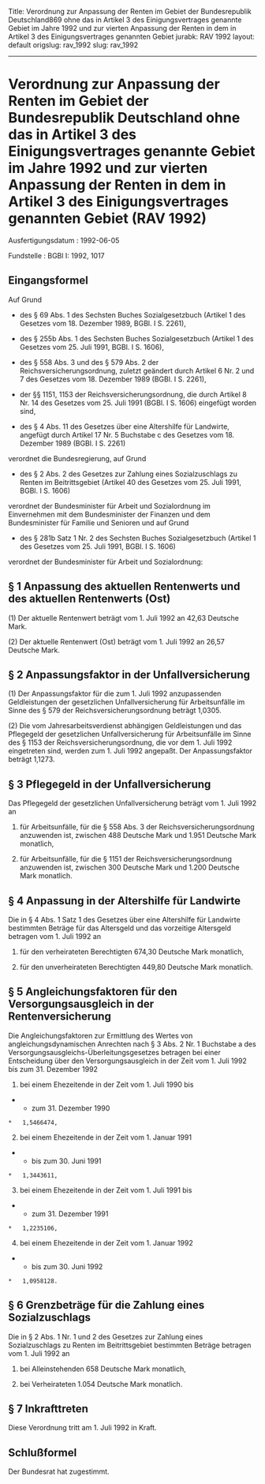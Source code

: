 Title: Verordnung zur Anpassung der Renten im Gebiet der Bundesrepublik Deutschland869
  ohne das in Artikel 3 des Einigungsvertrages genannte Gebiet im Jahre 1992 und zur
  vierten Anpassung der Renten in dem in Artikel 3 des Einigungsvertrages genannten
  Gebiet
jurabk: RAV 1992
layout: default
origslug: rav_1992
slug: rav_1992

---

# Verordnung zur Anpassung der Renten im Gebiet der Bundesrepublik Deutschland ohne das in Artikel 3 des Einigungsvertrages genannte Gebiet im Jahre 1992 und zur vierten Anpassung der Renten in dem in Artikel 3 des Einigungsvertrages genannten Gebiet (RAV 1992)

Ausfertigungsdatum
:   1992-06-05

Fundstelle
:   BGBl I: 1992, 1017



## Eingangsformel

Auf Grund

-   des § 69 Abs. 1 des Sechsten Buches Sozialgesetzbuch (Artikel 1 des
    Gesetzes vom 18. Dezember 1989, BGBl. I S. 2261),


-   des § 255b Abs. 1 des Sechsten Buches Sozialgesetzbuch (Artikel 1 des
    Gesetzes vom 25. Juli 1991, BGBl. I S. 1606),


-   des § 558 Abs. 3 und des § 579 Abs. 2 der Reichsversicherungsordnung,
    zuletzt geändert durch Artikel 6 Nr. 2 und 7 des Gesetzes vom 18.
    Dezember 1989 (BGBl. I S. 2261),


-   der §§ 1151, 1153 der Reichsversicherungsordnung, die durch Artikel 8
    Nr. 14 des Gesetzes vom 25. Juli 1991 (BGBl. I S. 1606) eingefügt
    worden sind,


-   des § 4 Abs. 11 des Gesetzes über eine Altershilfe für Landwirte,
    angefügt durch Artikel 17 Nr. 5 Buchstabe c des Gesetzes vom 18.
    Dezember 1989 (BGBl. I S. 2261)



verordnet die Bundesregierung, auf Grund

-   des § 2 Abs. 2 des Gesetzes zur Zahlung eines Sozialzuschlags zu
    Renten im Beitrittsgebiet (Artikel 40 des Gesetzes vom 25. Juli 1991,
    BGBl. I S. 1606)



verordnet der Bundesminister für Arbeit und Sozialordnung im
Einvernehmen mit dem Bundesminister der Finanzen und dem
Bundesminister für Familie und Senioren und auf Grund

-   des § 281b Satz 1 Nr. 2 des Sechsten Buches Sozialgesetzbuch (Artikel
    1 des Gesetzes vom 25. Juli 1991, BGBl. I S. 1606)



verordnet der Bundesminister für Arbeit und Sozialordnung:


## § 1 Anpassung des aktuellen Rentenwerts und des aktuellen Rentenwerts (Ost)

(1) Der aktuelle Rentenwert beträgt vom 1. Juli 1992 an 42,63 Deutsche
Mark.

(2) Der aktuelle Rentenwert (Ost) beträgt vom 1. Juli 1992 an 26,57
Deutsche Mark.


## § 2 Anpassungsfaktor in der Unfallversicherung

(1) Der Anpassungsfaktor für die zum 1. Juli 1992 anzupassenden
Geldleistungen der gesetzlichen Unfallversicherung für Arbeitsunfälle
im Sinne des § 579 der Reichsversicherungsordnung beträgt 1,0305.

(2) Die vom Jahresarbeitsverdienst abhängigen Geldleistungen und das
Pflegegeld der gesetzlichen Unfallversicherung für Arbeitsunfälle im
Sinne des § 1153 der Reichsversicherungsordnung, die vor dem 1. Juli
1992 eingetreten sind, werden zum 1. Juli 1992 angepaßt. Der
Anpassungsfaktor beträgt 1,1273.


## § 3 Pflegegeld in der Unfallversicherung

Das Pflegegeld der gesetzlichen Unfallversicherung beträgt vom 1. Juli
1992 an

1.  für Arbeitsunfälle, für die § 558 Abs. 3 der
    Reichsversicherungsordnung anzuwenden ist, zwischen 488 Deutsche Mark
    und 1.951 Deutsche Mark monatlich,


2.  für Arbeitsunfälle, für die § 1151 der Reichsversicherungsordnung
    anzuwenden ist, zwischen 300 Deutsche Mark und 1.200 Deutsche Mark
    monatlich.





## § 4 Anpassung in der Altershilfe für Landwirte

Die in § 4 Abs. 1 Satz 1 des Gesetzes über eine Altershilfe für
Landwirte bestimmten Beträge für das Altersgeld und das vorzeitige
Altersgeld betragen vom 1. Juli 1992 an

1.  für den verheirateten Berechtigten 674,30 Deutsche Mark monatlich,


2.  für den unverheirateten Berechtigten 449,80 Deutsche Mark monatlich.





## § 5 Angleichungsfaktoren für den Versorgungsausgleich in der Rentenversicherung

Die Angleichungsfaktoren zur Ermittlung des Wertes von
angleichungsdynamischen Anrechten nach § 3 Abs. 2 Nr. 1 Buchstabe a
des Versorgungsausgleichs-Überleitungsgesetzes betragen bei einer
Entscheidung über den Versorgungsausgleich in der Zeit vom 1. Juli
1992 bis zum 31. Dezember 1992

1.  bei einem Ehezeitende in der Zeit vom 1. Juli 1990 bis




*    *   zum 31. Dezember 1990

    *   1,5466474,




2.  bei einem Ehezeitende in der Zeit vom 1. Januar 1991




*    *   bis zum 30. Juni 1991

    *   1,3443611,




3.  bei einem Ehezeitende in der Zeit vom 1. Juli 1991 bis




*    *   zum 31. Dezember 1991

    *   1,2235106,




4.  bei einem Ehezeitende in der Zeit vom 1. Januar 1992




*    *   bis zum 30. Juni 1992

    *   1,0958128.





## § 6 Grenzbeträge für die Zahlung eines Sozialzuschlags

Die in § 2 Abs. 1 Nr. 1 und 2 des Gesetzes zur Zahlung eines
Sozialzuschlags zu Renten im Beitrittsgebiet bestimmten Beträge
betragen vom 1. Juli 1992 an

1.  bei Alleinstehenden 658 Deutsche Mark monatlich,


2.  bei Verheirateten 1.054 Deutsche Mark monatlich.





## § 7 Inkrafttreten

Diese Verordnung tritt am 1. Juli 1992 in Kraft.


## Schlußformel

Der Bundesrat hat zugestimmt.

